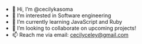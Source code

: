- 👋 Hi, I’m @cecilykasoma
- 👀 I’m interested in Software engineering
- 🌱 I’m currently learning JavaScript and Ruby
- 💞️ I’m looking to collaborate on upcoming projects!
- 📫 Reach me via email: cecilyceley@gmail.com

<!---
cecilykasoma/cecilykasoma is a ✨ special ✨ repository because its `README.md` (this file) appears on your GitHub profile.
You can click the Preview link to take a look at your changes.
--->
